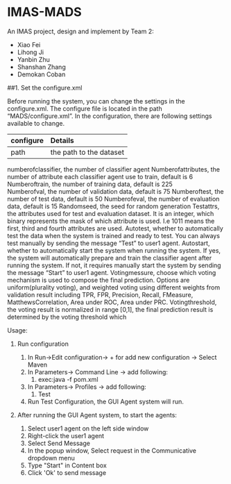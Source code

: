 # IMAS-MADS

An IMAS project, design and implement by Team 2:

- Xiao Fei
- Lihong Ji
- Yanbin Zhu
- Shanshan Zhang
- Demokan Coban

##1. Set the configure.xml

Before running the system, you can change the settings in the configure.xml. The configure file is located in the path “MADS/configure.xml”. In the configuration, there are following settings available to change.

|configure|Details |
|:- |:- |
|path| the path to the dataset|

numberofclassifier, the number of classifier agent
Numberofattributes, the number of attribute each classifier agent use to train, default is 6
Numberoftrain, the number of training data, default is 225   
Numberofval, the number of validation data, default is 75
Numberoftest, the number of test data, default is 50
Numberofeval, the number of evaluation data, default is 15
Randomseed, the seed for random generation
Testattrs, the attributes used for test and evaluation dataset. It is an integer, which binary represents the mask of which attribute is used. I.e 1011 means the first, third and fourth attributes are used.
Autotest, whether to automatically test the data when the system is trained and ready to test. You can always test manually by sending the message “Test” to user1 agent.
Autostart, whether to automatically start the system when running the system. If yes, the system will automatically prepare and train the classifier agent after running the system. If not, it requires manually start the system by sending the message “Start” to user1 agent.
Votingmessure, choose which voting mechanism is used to compose the final prediction. Options are uniform(plurality voting), and weighted voting using different weights from validation result including TPR, FPR, Precision, Recall, FMeasure,  MatthewsCorrelation, Area under ROC, Area under PRC.
Votingthreshold, the voting result is normalized in range [0,1], the final prediction result is determined by the voting threshold which



Usage:

1. Run configuration
   1. In Run->Edit configuration-> + for add new configuration -> Select Maven
   2. In Parameters-> Command Line -> add following:
      1. exec:java -f pom.xml
   3. In Parameters-> Profiles -> add following: 
      1. Test
   4. Run Test Configuration, the GUI Agent system will run.


2. After running the GUI Agent system, to start the agents:
   1. Select user1 agent on the left side window
   2. Right-click the user1 agent
   3. Select Send Message
   4. In the popup window, Select request in the Communicative dropdown menu
   5. Type "Start" in Content box
   6. Click 'Ok' to send message